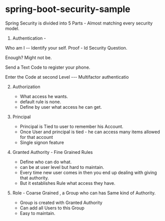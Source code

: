 # spring-boot-security-sample

Spring Security is divided into 5 Parts - Almost matching every security model.

1) Authentication - 

Who am I -- Identify your self.
  Proof - Id 
  Security Question.
  
Enough? Might not be.

Send a Text Code to register your phone.

Enter the Code at second Level --- Multifactor authenticatio

2) Authorization
    - What access he wants.
    - default rule is none.
    - Define by user what access he can get.

3) Principal
    - Principal is Tied to user to remember his Account.
    - Once User and principal is tied - he can access many items allowed for that account
    - Single signon feature

4) Granted Authority - Fine Grained Rules
    - Define who can do what.
    - can be at user level but hard to maintain.
    - Every time new user comes in then you end up dealing with giving that authority.
    - But it establishes Rule what access they have.

5) Role - Coarse Grained , a Group who can has Same kind of Authority.
    - Group is created with Granted Authority
    - Can add all Users to this Group
    - Easy to maintain. 
   

